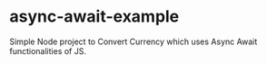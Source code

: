 # async-await-example
Simple Node project to Convert Currency which uses Async Await functionalities of JS.
